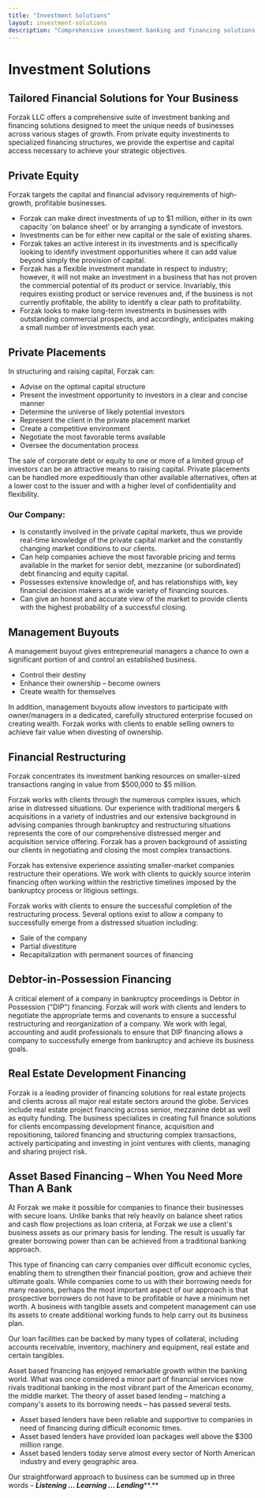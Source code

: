 ```yaml
---
title: "Investment Solutions"
layout: investment-solutions
description: "Comprehensive investment banking and financing solutions for businesses of all sizes."
---
```


# Investment Solutions

## Tailored Financial Solutions for Your Business

Forzak LLC offers a comprehensive suite of investment banking and financing solutions designed to meet the unique needs of businesses across various stages of growth. From private equity investments to specialized financing structures, we provide the expertise and capital access necessary to achieve your strategic objectives.

## Private Equity

Forzak targets the capital and financial advisory requirements of high-growth, profitable businesses.

- Forzak can make direct investments of up to \$1 million, either in its own capacity 'on balance sheet' or by arranging a syndicate of investors.
- Investments can be for either new capital or the sale of existing shares.
- Forzak takes an active interest in its investments and is specifically looking to identify investment opportunities where it can add value beyond simply the provision of capital.
- Forzak has a flexible investment mandate in respect to industry; however, it will not make an investment in a business that has not proven the commercial potential of its product or service. Invariably, this requires existing product or service revenues and, if the business is not currently profitable, the ability to identify a clear path to profitability.
- Forzak looks to make long-term investments in businesses with outstanding commercial prospects, and accordingly, anticipates making a small number of investments each year.

## Private Placements

In structuring and raising capital, Forzak can:

- Advise on the optimal capital structure
- Present the investment opportunity to investors in a clear and concise manner
- Determine the universe of likely potential investors
- Represent the client in the private placement market
- Create a competitive environment
- Negotiate the most favorable terms available
- Oversee the documentation process

The sale of corporate debt or equity to one or more of a limited group of investors can be an attractive means to raising capital. Private placements can be handled more expeditiously than other available alternatives, often at a lower cost to the issuer and with a higher level of confidentiality and flexibility.

### Our Company:

- Is constantly involved in the private capital markets, thus we provide real-time knowledge of the private capital market and the constantly changing market conditions to our clients.
- Can help companies achieve the most favorable pricing and terms available in the market for senior debt, mezzanine (or subordinated) debt financing and equity capital.
- Possesses extensive knowledge of, and has relationships with, key financial decision makers at a wide variety of financing sources.
- Can give an honest and accurate view of the market to provide clients with the highest probability of a successful closing.

## Management Buyouts

A management buyout gives entrepreneurial managers a chance to own a significant portion of and control an established business.

- Control their destiny
- Enhance their ownership – become owners
- Create wealth for themselves

In addition, management buyouts allow investors to participate with owner/managers in a dedicated, carefully structured enterprise focused on creating wealth. Forzak works with clients to enable selling owners to achieve fair value when divesting of ownership.

## Financial Restructuring

Forzak concentrates its investment banking resources on smaller-sized transactions ranging in value from \$500,000 to \$5 million.

Forzak works with clients through the numerous complex issues, which arise in distressed situations. Our experience with traditional mergers & acquisitions in a variety of industries and our extensive background in advising companies through bankruptcy and restructuring situations represents the core of our comprehensive distressed merger and acquisition service offering. Forzak has a proven background of assisting our clients in negotiating and closing the most complex transactions.

Forzak has extensive experience assisting smaller-market companies restructure their operations. We work with clients to quickly source interim financing often working within the restrictive timelines imposed by the bankruptcy process or litigious settings.

Forzak works with clients to ensure the successful completion of the restructuring process. Several options exist to allow a company to successfully emerge from a distressed situation including:

- Sale of the company
- Partial divestiture
- Recapitalization with permanent sources of financing

## Debtor-in-Possession Financing

A critical element of a company in bankruptcy proceedings is Debtor in Possession ("DIP") financing. Forzak will work with clients and lenders to negotiate the appropriate terms and covenants to ensure a successful restructuring and reorganization of a company. We work with legal, accounting and audit professionals to ensure that DIP financing allows a company to successfully emerge from bankruptcy and achieve its business goals.

## Real Estate Development Financing

Forzak is a leading provider of financing solutions for real estate projects and clients across all major real estate sectors around the globe. Services include real estate project financing across senior, mezzanine debt as well as equity funding. The business specializes in creating full finance solutions for clients encompassing development finance, acquisition and repositioning, tailored financing and structuring complex transactions, actively participating and investing in joint ventures with clients, managing and sharing project risk.

## Asset Based Financing – When You Need More Than A Bank

At Forzak we make it possible for companies to finance their businesses with secure loans. Unlike banks that rely heavily on balance sheet ratios and cash flow projections as loan criteria, at Forzak we use a client's business assets as our primary basis for lending. The result is usually far greater borrowing power than can be achieved from a traditional banking approach.

This type of financing can carry companies over difficult economic cycles, enabling them to strengthen their financial position, grow and achieve their ultimate goals. While companies come to us with their borrowing needs for many reasons, perhaps the most important aspect of our approach is that prospective borrowers do not have to be profitable or have a minimum net worth. A business with tangible assets and competent management can use its assets to create additional working funds to help carry out its business plan.

Our loan facilities can be backed by many types of collateral, including accounts receivable, inventory, machinery and equipment, real estate and certain tangibles.

Asset based financing has enjoyed remarkable growth within the banking world. What was once considered a minor part of financial services now rivals traditional banking in the most vibrant part of the American economy, the middle market. The theory of asset based lending – matching a company's assets to its borrowing needs – has passed several tests.

- Asset based lenders have been reliable and supportive to companies in need of financing during difficult economic times.
- Asset based lenders have provided loan packages well above the \$300 million range.
- Asset based lenders today serve almost every sector of North American industry and every geographic area.

Our straightforward approach to business can be summed up in three words – ***Listening ... Learning ... Lending*****.**